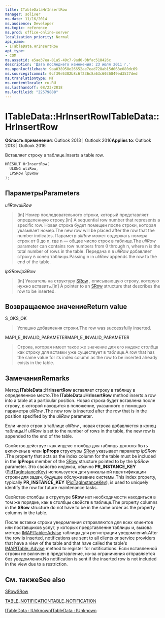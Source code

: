 ```yaml
---
title: ITableDataHrInsertRow
manager: soliver
ms.date: 11/16/2014
ms.audience: Developer
ms.topic: reference
ms.prod: office-online-server
localization_priority: Normal
api_name:
- ITableData.HrInsertRow
api_type:
- COM
ms.assetid: e5ae37ea-81a5-49c7-9ad0-0bfac518426c
description: 'Дата последнего изменения: 23 июля 2011 г.'
ms.openlocfilehash: 9aa038958e26652ae7ead728ab15d068e080dc69
ms.sourcegitcommit: 0cf39e5382b8c6f236c8a63c6036849ed3527ded
ms.translationtype: MT
ms.contentlocale: ru-RU
ms.lasthandoff: 08/23/2018
ms.locfileid: "22579888"
---
```

# <a name="itabledatahrinsertrow"></a><span data-ttu-id="a0be1-103">ITableData::HrInsertRow</span><span class="sxs-lookup"><span data-stu-id="a0be1-103">ITableData::HrInsertRow</span></span>

  
  
<span data-ttu-id="a0be1-104">**Область применения**: Outlook 2013 | Outlook 2016</span><span class="sxs-lookup"><span data-stu-id="a0be1-104">**Applies to**: Outlook 2013 | Outlook 2016</span></span> 
  
<span data-ttu-id="a0be1-105">Вставляет строку в таблице.</span><span class="sxs-lookup"><span data-stu-id="a0be1-105">Inserts a table row.</span></span> 
  
```cpp
HRESULT HrInsertRow(
  ULONG uliRow,
  LPSRow lpSRow
);
```

## <a name="parameters"></a><span data-ttu-id="a0be1-106">Параметры</span><span class="sxs-lookup"><span data-stu-id="a0be1-106">Parameters</span></span>

 <span data-ttu-id="a0be1-107">_uliRow_</span><span class="sxs-lookup"><span data-stu-id="a0be1-107">_uliRow_</span></span>
  
> <span data-ttu-id="a0be1-108">[in] Номер последовательного строки, который представляет определенную строку.</span><span class="sxs-lookup"><span data-stu-id="a0be1-108">[in] A sequential row number that represents a specific row.</span></span> <span data-ttu-id="a0be1-109">Новая строка будет помещен после строки, которая указывает номер.</span><span class="sxs-lookup"><span data-stu-id="a0be1-109">The new row will be placed after the row that the number indicates.</span></span> <span data-ttu-id="a0be1-110">Параметр _uliRow_ может содержать номера строк от 0 до n, где n — общее число строк в таблице.</span><span class="sxs-lookup"><span data-stu-id="a0be1-110">The  _uliRow_ parameter can contains row numbers from 0 through n, where n is the total number of rows in the table.</span></span> <span data-ttu-id="a0be1-111">Передача n в _uliRow_ добавляет строку в конец таблицы.</span><span class="sxs-lookup"><span data-stu-id="a0be1-111">Passing n in  _uliRow_ appends the row to the end of the table.</span></span> 
    
 <span data-ttu-id="a0be1-112">_lpSRow_</span><span class="sxs-lookup"><span data-stu-id="a0be1-112">_lpSRow_</span></span>
  
> <span data-ttu-id="a0be1-113">[in] Указатель на структуру [SRow](srow.md) , описывающую строку, которую нужно вставить.</span><span class="sxs-lookup"><span data-stu-id="a0be1-113">[in] A pointer to an [SRow](srow.md) structure that describes the row to be inserted.</span></span> 
    
## <a name="return-value"></a><span data-ttu-id="a0be1-114">Возвращаемое значение</span><span class="sxs-lookup"><span data-stu-id="a0be1-114">Return value</span></span>

<span data-ttu-id="a0be1-115">S_OK</span><span class="sxs-lookup"><span data-stu-id="a0be1-115">S_OK</span></span> 
  
> <span data-ttu-id="a0be1-116">Успешно добавления строки.</span><span class="sxs-lookup"><span data-stu-id="a0be1-116">The row was successfully inserted.</span></span>
    
<span data-ttu-id="a0be1-117">MAPI_E_INVALID_PARAMETER</span><span class="sxs-lookup"><span data-stu-id="a0be1-117">MAPI_E_INVALID_PARAMETER</span></span> 
  
> <span data-ttu-id="a0be1-118">Строка, которая имеет такое же значение для его индекс столбца как строку для вставки уже существует в таблице.</span><span class="sxs-lookup"><span data-stu-id="a0be1-118">A row that has the same value for its index column as the row to be inserted already exists in the table.</span></span>
    
## <a name="remarks"></a><span data-ttu-id="a0be1-119">Замечания</span><span class="sxs-lookup"><span data-stu-id="a0be1-119">Remarks</span></span>

<span data-ttu-id="a0be1-120">Метод **ITableData::HrInsertRow** вставляет строку в таблицу в определенное место.</span><span class="sxs-lookup"><span data-stu-id="a0be1-120">The **ITableData::HrInsertRow** method inserts a row into a table at a particular position.</span></span> <span data-ttu-id="a0be1-121">Новая строка будет вставлена после строку, в которой находится в положение, указанного с помощью параметра _uliRow_ .</span><span class="sxs-lookup"><span data-stu-id="a0be1-121">The new row is inserted after the row that is in the position specified by the  _uliRow_ parameter.</span></span> 
  
<span data-ttu-id="a0be1-122">Если число строк в таблице _uliRow_ , новая строка добавляется в конец таблицы.</span><span class="sxs-lookup"><span data-stu-id="a0be1-122">If  _uliRow_ is set to the number of rows in the table, the new row is appended to the end of the table.</span></span> 
  
<span data-ttu-id="a0be1-123">Свойство действует как индекс столбца для таблицы должны быть включены в член **lpProps** структуры [SRow](srow.md) указывает параметр _lpSRow_ .</span><span class="sxs-lookup"><span data-stu-id="a0be1-123">The property that acts as the index column for the table must be included in the **lpProps** member of the [SRow](srow.md) structure pointed to by the  _lpSRow_ parameter.</span></span> <span data-ttu-id="a0be1-124">Это свойство индекса, обычно **PR_INSTANCE_KEY** ([PidTagInstanceKey](pidtaginstancekey-canonical-property.md)) используется для уникальной идентификации строки для задач, будущее обслуживание системы.</span><span class="sxs-lookup"><span data-stu-id="a0be1-124">This index property, typically **PR_INSTANCE_KEY** ([PidTagInstanceKey](pidtaginstancekey-canonical-property.md)), is used to uniquely identify the row for future maintenance tasks.</span></span>
  
<span data-ttu-id="a0be1-125">Свойство столбцы в структуре **SRow** нет необходимости находиться в том же порядке, как в столбцы свойств в таблице.</span><span class="sxs-lookup"><span data-stu-id="a0be1-125">The property columns in the **SRow** structure do not have to be in the same order as the property columns in the table.</span></span> 
  
<span data-ttu-id="a0be1-126">После вставки строки уведомления отправляются для всех клиентов или поставщиков услуг, у которых представление таблицы и, вызова метода [IMAPITable::Advise](imapitable-advise.md) таблицы для регистрации уведомлений.</span><span class="sxs-lookup"><span data-stu-id="a0be1-126">After the row is inserted, notifications are sent to all clients or service providers that have a view of the table and that have called the table's [IMAPITable::Advise](imapitable-advise.md) method to register for notifications.</span></span> <span data-ttu-id="a0be1-127">Если вставленной строки не включен в представление, из-за ограничения отправляется без уведомления.</span><span class="sxs-lookup"><span data-stu-id="a0be1-127">No notification is sent if the inserted row is not included in the view due to a restriction.</span></span> 
  
## <a name="see-also"></a><span data-ttu-id="a0be1-128">См. также</span><span class="sxs-lookup"><span data-stu-id="a0be1-128">See also</span></span>



[<span data-ttu-id="a0be1-129">SRow</span><span class="sxs-lookup"><span data-stu-id="a0be1-129">SRow</span></span>](srow.md)
  
[<span data-ttu-id="a0be1-130">TABLE_NOTIFICATION</span><span class="sxs-lookup"><span data-stu-id="a0be1-130">TABLE_NOTIFICATION</span></span>](table_notification.md)
  
[<span data-ttu-id="a0be1-131">ITableData : IUnknown</span><span class="sxs-lookup"><span data-stu-id="a0be1-131">ITableData : IUnknown</span></span>](itabledataiunknown.md)

